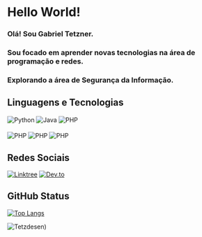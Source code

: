 # Hello World!
### Olá! Sou Gabriel Tetzner.

### Sou focado em aprender novas tecnologias na área de programação e redes.
### Explorando a área de Segurança da Informação.

## Linguagens e Tecnologias 
<div style='display: inline-block'> 
    <img align="center" alt="Python" src='https://img.shields.io/badge/Python-14354C?style=for-the-badge&logo=python&logoColor=white' />
    <img align="center" alt="Java" src='https://img.shields.io/badge/Java-ED8B00?style=for-the-badge&logo=java&logoColor=white' />
    <img align="center" alt="PHP" src='https://img.shields.io/badge/PHP-777BB4?style=for-the-badge&logo=php&logoColor=white' />
    </br>
     </br>
    <img align="center" alt="PHP" src='https://img.shields.io/badge/Sass-CC6699?style=for-the-badge&logo=sass&logoColor=white' />
    <img align="center" alt="PHP" src='https://img.shields.io/badge/prometheus-87CEFA?&style=for-the-badge&logo=PROMETHEUS' />
    <img align="center" alt="PHP" src='https://img.shields.io/badge/linux-6A5ACD?&style=for-the-badge&logo=linux' />
   
</div>

## Redes Sociais
[![Linktree](https://img.shields.io/badge/linktree-6A5ACD?&style=for-the-badge&logo=linktree)](https://linktr.ee/gabrieltetzner)
[![Dev.to](https://img.shields.io/badge/dev.to-6495ED?&style=for-the-badge&logo=dev.to)](https://dev.to/gabrieltetzner)


## GitHub Status
[![Top Langs](https://github-readme-stats.vercel.app/api/top-langs/?username=Tetzdesen&layout=compact&theme=algolia&show_icons=true)](https://github.com/anuraghazra/github-readme-stats)

![Tetzdesen](https://github-readme-stats.vercel.app/api?username=Tetzdesen&show_icons=true&theme=algolia))

